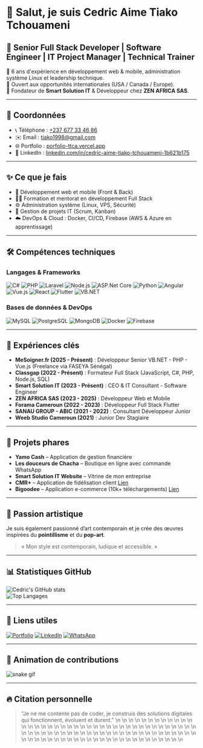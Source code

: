 # 👋 Salut, je suis Cedric Aime Tiako Tchouameni

## 🚀 Senior Full Stack Developer | Software Engineer | IT Project Manager | Technical Trainer

🔹 6 ans d'expérience en développement web & mobile, administration système Linux et leadership technique.  
🔹 Ouvert aux opportunités internationales (USA / Canada / Europe).  
🔹 Fondateur de **Smart Solution IT** & Développeur chez **ZEN AFRICA SAS**.

---

## 📍 Coordonnées
- 📞 Téléphone : [+237 677 33 46 86](https://wa.me/237677334686)
- ✉️ Email : [tiako1998@gmail.com](mailto:tiako1998@gmail.com)
- 🌐 Portfolio : [porfolio-ttca.vercel.app](https://porfolio-ttca.vercel.app)
- 💼 LinkedIn : [linkedin.com/in/cedric-aime-tiako-tchouameni-1b621b175](https://www.linkedin.com/in/cedric-aime-tiako-tchouameni-1b621b175)

---

## ✨ Ce que je fais
- 🔭 Développement web et mobile (Front & Back)
- 🧑‍🏫 Formation et mentorat en développement Full Stack
- ⚙️ Administration système (Linux, VPS, Sécurité)
- 🚀 Gestion de projets IT (Scrum, Kanban)
- ☁️ DevOps & Cloud : Docker, CI/CD, Firebase (AWS & Azure en apprentissage)

---

## 🛠️ Compétences techniques

### Langages & Frameworks
![C#](https://img.shields.io/badge/C%23-239120?logo=c-sharp&logoColor=white&style=for-the-badge)
![PHP](https://img.shields.io/badge/PHP-777BB4?logo=php&style=for-the-badge)
![Laravel](https://img.shields.io/badge/Laravel-FF2D20?logo=laravel&style=for-the-badge)
![Node.js](https://img.shields.io/badge/Node.js-339933?logo=nodedotjs&style=for-the-badge)
![ASP.Net Core](https://img.shields.io/badge/ASP.NET_Core-512BD4?logo=dotnet&logoColor=white&style=for-the-badge)
![Python](https://img.shields.io/badge/Python-3776AB?logo=python&style=for-the-badge)
![Angular](https://img.shields.io/badge/Angular-DD0031?logo=angular&style=for-the-badge)
![Vue.js](https://img.shields.io/badge/Vue.js-4FC08D?logo=vue.js&style=for-the-badge)
![React](https://img.shields.io/badge/React-20232A?logo=react&logoColor=61DAFB&style=for-the-badge)
![Flutter](https://img.shields.io/badge/Flutter-02569B?logo=flutter&style=for-the-badge)
![VB.NET](https://img.shields.io/badge/VB.NET-512BD4?logo=dotnet&logoColor=white&style=for-the-badge)

### Bases de données & DevOps
![MySQL](https://img.shields.io/badge/MySQL-4479A1?logo=mysql&style=for-the-badge)
![PostgreSQL](https://img.shields.io/badge/PostgreSQL-4169E1?logo=postgresql&style=for-the-badge)
![MongoDB](https://img.shields.io/badge/MongoDB-4EA94B?logo=mongodb&style=for-the-badge)
![Docker](https://img.shields.io/badge/Docker-2496ED?logo=docker&style=for-the-badge)
![Firebase](https://img.shields.io/badge/Firebase-FFCA28?logo=firebase&style=for-the-badge)

---

## 💼 Expériences clés

- **MeSoigner.fr (2025 - Présent)** : Développeur Senior VB.NET - PHP - Vue.js (Freelance via FASEYA Sénégal)
- **Classgap (2022 - Présent)** : Formateur Full Stack (JavaScript, C#, PHP, Node.js, SQL)
- **Smart Solution IT (2023 - Présent)** : CEO & IT Consultant - Software Engineer
- **ZEN AFRICA SAS (2023 - 2025)** : Développeur Web et Mobile
- **Forama Cameroun (2022 - 2023)** : Développeur Full Stack Flutter
- **SANAU GROUP - ABIC (2021 - 2022)** : Consultant Développeur Junior
- **Weeb Studio Cameroun (2021)** : Junior Dev Stagiaire

---

## 🚀 Projets phares

- **Yamo Cash** – Application de gestion financière
- **Les douceurs de Chacha** – Boutique en ligne avec commande WhatsApp
- **Smart Solution IT Website** – Vitrine de mon entreprise
- **CMR+** – Application de fidélisation client [Lien](https://appadvice.com/app/cmr/1601511291)
- **Bigoodee** – Application e-commerce (10k+ téléchargements) [Lien](https://play.google.com/store/apps/details?id=com.agyl.bigoodee&hl=fr)

---

## 🎨 Passion artistique
Je suis également passionné d’art contemporain et je crée des œuvres inspirées du **pointillisme** et du **pop-art**.  
> « Mon style est contemporain, ludique et accessible. »

---

## 📊 Statistiques GitHub

![Cedric's GitHub stats](https://github-readme-stats.vercel.app/api?username=CedricTiako&show_icons=true&theme=radical)  
![Top Langages](https://github-readme-stats.vercel.app/api/top-langs/?username=CedricTiako&layout=compact&theme=radical)

---

## 🔗 Liens utiles
[![Portfolio](https://img.shields.io/badge/Portfolio-View-orange?style=for-the-badge)](https://porfolio-ttca.vercel.app/)
[![LinkedIn](https://img.shields.io/badge/LinkedIn-Connect-blue?logo=linkedin&style=for-the-badge)](https://www.linkedin.com/in/cedric-aime-tiako-tchouameni-1b621b175)
[![WhatsApp](https://img.shields.io/badge/WhatsApp-Message-25D366?logo=whatsapp&style=for-the-badge)](https://wa.me/237677334686)

---

## 🐍 Animation de contributions

![snake gif](https://github.com/CedricTiako/CedricTiako/blob/output/github-contribution-grid-snake.svg)

---

## 🔥 Citation personnelle
> "Je ne me contente pas de coder, je construis des solutions digitales qui fonctionnent, évoluent et durent."
\n<!-- Last updated: Wed Jun 18 20:49:49 UTC 2025 -->
\n<!-- Last updated: Thu Jun 19 00:41:21 UTC 2025 -->
\n<!-- Last updated: Fri Jun 20 00:41:17 UTC 2025 -->
\n<!-- Last updated: Sat Jun 21 00:40:28 UTC 2025 -->
\n<!-- Last updated: Sun Jun 22 00:45:46 UTC 2025 -->
\n<!-- Last updated: Mon Jun 23 00:44:27 UTC 2025 -->
\n<!-- Last updated: Tue Jun 24 00:41:43 UTC 2025 -->
\n<!-- Last updated: Wed Jun 25 00:42:14 UTC 2025 -->
\n<!-- Last updated: Thu Jun 26 00:41:42 UTC 2025 -->
\n<!-- Last updated: Fri Jun 27 00:42:05 UTC 2025 -->
\n<!-- Last updated: Sat Jun 28 00:39:52 UTC 2025 -->
\n<!-- Last updated: Sun Jun 29 00:47:17 UTC 2025 -->
\n<!-- Last updated: Mon Jun 30 00:44:44 UTC 2025 -->
\n<!-- Last updated: Tue Jul  1 00:48:13 UTC 2025 -->
\n<!-- Last updated: Wed Jul  2 00:41:33 UTC 2025 -->
\n<!-- Last updated: Thu Jul  3 00:41:38 UTC 2025 -->
\n<!-- Last updated: Fri Jul  4 00:41:06 UTC 2025 -->
\n<!-- Last updated: Sat Jul  5 00:39:25 UTC 2025 -->
\n<!-- Last updated: Sun Jul  6 00:46:26 UTC 2025 -->
\n<!-- Last updated: Mon Jul  7 00:45:10 UTC 2025 -->
\n<!-- Last updated: Tue Jul  8 00:41:46 UTC 2025 -->
\n<!-- Last updated: Wed Jul  9 00:42:46 UTC 2025 -->
\n<!-- Last updated: Thu Jul 10 00:42:05 UTC 2025 -->
\n<!-- Last updated: Fri Jul 11 00:42:53 UTC 2025 -->
\n<!-- Last updated: Sat Jul 12 00:43:22 UTC 2025 -->
\n<!-- Last updated: Sun Jul 13 00:48:33 UTC 2025 -->
\n<!-- Last updated: Mon Jul 14 00:45:30 UTC 2025 -->
\n<!-- Last updated: Tue Jul 15 00:44:16 UTC 2025 -->
\n<!-- Last updated: Wed Jul 16 00:43:19 UTC 2025 -->
\n<!-- Last updated: Thu Jul 17 00:43:40 UTC 2025 -->
\n<!-- Last updated: Fri Jul 18 00:43:07 UTC 2025 -->
\n<!-- Last updated: Sat Jul 19 00:42:17 UTC 2025 -->
\n<!-- Last updated: Sun Jul 20 00:49:42 UTC 2025 -->
\n<!-- Last updated: Mon Jul 21 00:47:31 UTC 2025 -->
\n<!-- Last updated: Tue Jul 22 00:43:49 UTC 2025 -->
\n<!-- Last updated: Wed Jul 23 00:44:04 UTC 2025 -->
\n<!-- Last updated: Thu Jul 24 00:43:54 UTC 2025 -->
\n<!-- Last updated: Fri Jul 25 00:43:39 UTC 2025 -->
\n<!-- Last updated: Sat Jul 26 00:42:10 UTC 2025 -->
\n<!-- Last updated: Sun Jul 27 00:49:49 UTC 2025 -->
\n<!-- Last updated: Mon Jul 28 00:48:29 UTC 2025 -->
\n<!-- Last updated: Tue Jul 29 00:50:01 UTC 2025 -->
\n<!-- Last updated: Wed Jul 30 00:44:32 UTC 2025 -->
\n<!-- Last updated: Thu Jul 31 00:44:20 UTC 2025 -->
\n<!-- Last updated: Fri Aug  1 00:51:57 UTC 2025 -->
\n<!-- Last updated: Sat Aug  2 00:42:27 UTC 2025 -->
\n<!-- Last updated: Sun Aug  3 00:51:02 UTC 2025 -->
\n<!-- Last updated: Mon Aug  4 00:50:29 UTC 2025 -->
\n<!-- Last updated: Tue Aug  5 00:45:30 UTC 2025 -->
\n<!-- Last updated: Wed Aug  6 00:44:55 UTC 2025 -->
\n<!-- Last updated: Thu Aug  7 00:45:21 UTC 2025 -->
\n<!-- Last updated: Fri Aug  8 00:44:37 UTC 2025 -->
\n<!-- Last updated: Sat Aug  9 00:40:38 UTC 2025 -->
\n<!-- Last updated: Sun Aug 10 00:49:10 UTC 2025 -->
\n<!-- Last updated: Mon Aug 11 00:46:31 UTC 2025 -->
\n<!-- Last updated: Tue Aug 12 00:41:24 UTC 2025 -->
\n<!-- Last updated: Wed Aug 13 00:42:14 UTC 2025 -->
\n<!-- Last updated: Thu Aug 14 00:41:40 UTC 2025 -->
\n<!-- Last updated: Fri Aug 15 00:42:24 UTC 2025 -->
\n<!-- Last updated: Sat Aug 16 00:39:40 UTC 2025 -->
\n<!-- Last updated: Sun Aug 17 00:45:34 UTC 2025 -->
\n<!-- Last updated: Mon Aug 18 00:45:19 UTC 2025 -->
\n<!-- Last updated: Tue Aug 19 00:40:32 UTC 2025 -->
\n<!-- Last updated: Wed Aug 20 00:38:50 UTC 2025 -->
\n<!-- Last updated: Thu Aug 21 00:37:53 UTC 2025 -->
\n<!-- Last updated: Fri Aug 22 00:39:03 UTC 2025 -->
\n<!-- Last updated: Sat Aug 23 00:37:39 UTC 2025 -->
\n<!-- Last updated: Sun Aug 24 00:43:54 UTC 2025 -->
\n<!-- Last updated: Mon Aug 25 00:41:25 UTC 2025 -->
\n<!-- Last updated: Tue Aug 26 00:39:23 UTC 2025 -->
\n<!-- Last updated: Wed Aug 27 00:38:38 UTC 2025 -->
\n<!-- Last updated: Thu Aug 28 00:38:02 UTC 2025 -->
\n<!-- Last updated: Fri Aug 29 00:38:22 UTC 2025 -->
\n<!-- Last updated: Sat Aug 30 00:36:05 UTC 2025 -->
\n<!-- Last updated: Sun Aug 31 00:41:44 UTC 2025 -->
\n<!-- Last updated: Mon Sep  1 00:47:45 UTC 2025 -->
\n<!-- Last updated: Tue Sep  2 00:38:47 UTC 2025 -->
\n<!-- Last updated: Wed Sep  3 00:36:12 UTC 2025 -->
\n<!-- Last updated: Thu Sep  4 00:36:45 UTC 2025 -->
\n<!-- Last updated: Fri Sep  5 00:37:40 UTC 2025 -->
\n<!-- Last updated: Sat Sep  6 00:35:59 UTC 2025 -->
\n<!-- Last updated: Sun Sep  7 00:41:30 UTC 2025 -->
\n<!-- Last updated: Mon Sep  8 00:40:15 UTC 2025 -->
\n<!-- Last updated: Tue Sep  9 00:37:45 UTC 2025 -->
\n<!-- Last updated: Wed Sep 10 00:37:34 UTC 2025 -->
\n<!-- Last updated: Thu Sep 11 00:37:44 UTC 2025 -->
\n<!-- Last updated: Fri Sep 12 00:36:49 UTC 2025 -->
\n<!-- Last updated: Sat Sep 13 00:34:21 UTC 2025 -->
\n<!-- Last updated: Sun Sep 14 00:40:29 UTC 2025 -->
\n<!-- Last updated: Mon Sep 15 00:40:46 UTC 2025 -->
\n<!-- Last updated: Tue Sep 16 00:36:21 UTC 2025 -->
